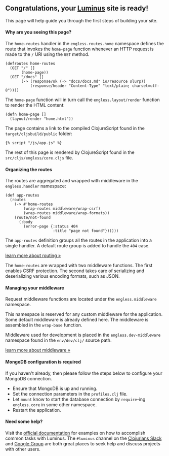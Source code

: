 <h2 class="alert alert-success">Congratulations, your <a class="alert-link" href="http://luminusweb.net">Luminus</a> site is ready!</h2>

This page will help guide you through the first steps of building your site.

#### Why are you seeing this page?

The `home-routes` handler in the `engless.routes.home` namespace
defines the route that invokes the `home-page` function whenever an HTTP
request is made to the `/` URI using the `GET` method.

```
(defroutes home-routes
  (GET "/" []
       (home-page))
  (GET "/docs" []
       (-> (response/ok (-> "docs/docs.md" io/resource slurp))
           (response/header "Content-Type" "text/plain; charset=utf-8"))))
```

The `home-page` function will in turn call the `engless.layout/render` function
to render the HTML content:

```
(defn home-page []
  (layout/render "home.html"))
```

The page contains a link to the compiled ClojureScript found in the `target/cljsbuild/public` folder:

```
{% script "/js/app.js" %}
```

The rest of this page is rendered by ClojureScript found in the `src/cljs/engless/core.cljs` file.



#### Organizing the routes

The routes are aggregated and wrapped with middleware in the `engless.handler` namespace:

```
(def app-routes
  (routes
    (-> #'home-routes
        (wrap-routes middleware/wrap-csrf)
        (wrap-routes middleware/wrap-formats))
    (route/not-found
      (:body
        (error-page {:status 404
                     :title "page not found"})))))
```

The `app-routes` definition groups all the routes in the application into a single handler.
A default route group is added to handle the `404` case.

<a class="btn btn-primary" href="http://www.luminusweb.net/docs/routes.md">learn more about routing »</a>

The `home-routes` are wrapped with two middleware functions. The first enables CSRF protection.
The second takes care of serializing and deserializing various encoding formats, such as JSON.

#### Managing your middleware

Request middleware functions are located under the `engless.middleware` namespace.

This namespace is reserved for any custom middleware for the application. Some default middleware is
already defined here. The middleware is assembled in the `wrap-base` function.

Middleware used for development is placed in the `engless.dev-middleware` namespace found in
the `env/dev/clj/` source path.

<a class="btn btn-primary" href="http://www.luminusweb.net/docs/middleware.md">learn more about middleware »</a>

<div class="bs-callout bs-callout-danger">

#### MongoDB configuration is required

If you haven't already, then please follow the steps below to configure your MongoDB connection.

* Ensure that MongoDB is up and running.
* Set the connection parameters in the `profiles.clj` file.
* Let `mount` know to start the database connection by `require`-ing `engless.core` in some other namespace.
* Restart the application.

</div>



#### Need some help?

Visit the [official documentation](http://www.luminusweb.net/docs) for examples
on how to accomplish common tasks with Luminus. The `#luminus` channel on the [Clojurians Slack](http://clojurians.net/) and [Google Group](https://groups.google.com/forum/#!forum/luminusweb) are both great places to seek help and discuss projects with other users.
